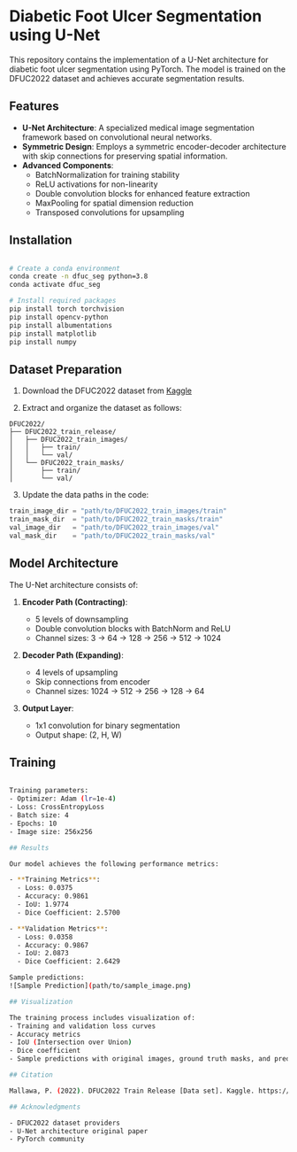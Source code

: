 # Diabetic Foot Ulcer Segmentation using U-Net

This repository contains the implementation of a U-Net architecture for diabetic foot ulcer segmentation using PyTorch. The model is trained on the DFUC2022 dataset and achieves accurate segmentation results.

## Features

- **U-Net Architecture**: A specialized medical image segmentation framework based on convolutional neural networks.
- **Symmetric Design**: Employs a symmetric encoder-decoder architecture with skip connections for preserving spatial information.
- **Advanced Components**:
  - BatchNormalization for training stability
  - ReLU activations for non-linearity
  - Double convolution blocks for enhanced feature extraction
  - MaxPooling for spatial dimension reduction
  - Transposed convolutions for upsampling

## Installation

```bash

# Create a conda environment
conda create -n dfuc_seg python=3.8
conda activate dfuc_seg

# Install required packages
pip install torch torchvision
pip install opencv-python
pip install albumentations
pip install matplotlib
pip install numpy
```

## Dataset Preparation

1. Download the DFUC2022 dataset from [Kaggle](https://www.kaggle.com/datasets/pabodhamallawa/dfuc2022-train-release/data)

2. Extract and organize the dataset as follows:
```
DFUC2022/
├── DFUC2022_train_release/
│   ├── DFUC2022_train_images/
│   │   ├── train/
│   │   └── val/
│   └── DFUC2022_train_masks/
│       ├── train/
│       └── val/
```

3. Update the data paths in the code:
```python
train_image_dir = "path/to/DFUC2022_train_images/train"
train_mask_dir  = "path/to/DFUC2022_train_masks/train"
val_image_dir   = "path/to/DFUC2022_train_images/val"
val_mask_dir    = "path/to/DFUC2022_train_masks/val"
```

## Model Architecture

The U-Net architecture consists of:

1. **Encoder Path (Contracting)**:
   - 5 levels of downsampling
   - Double convolution blocks with BatchNorm and ReLU
   - Channel sizes: 3 → 64 → 128 → 256 → 512 → 1024

2. **Decoder Path (Expanding)**:
   - 4 levels of upsampling
   - Skip connections from encoder
   - Channel sizes: 1024 → 512 → 256 → 128 → 64

3. **Output Layer**:
   - 1x1 convolution for binary segmentation
   - Output shape: (2, H, W)

## Training

```bash

Training parameters:
- Optimizer: Adam (lr=1e-4)
- Loss: CrossEntropyLoss
- Batch size: 4
- Epochs: 10
- Image size: 256x256

## Results

Our model achieves the following performance metrics:

- **Training Metrics**:
  - Loss: 0.0375
  - Accuracy: 0.9861
  - IoU: 1.9774
  - Dice Coefficient: 2.5700

- **Validation Metrics**:
  - Loss: 0.0358
  - Accuracy: 0.9867
  - IoU: 2.0873
  - Dice Coefficient: 2.6429

Sample predictions:
![Sample Prediction](path/to/sample_image.png)

## Visualization

The training process includes visualization of:
- Training and validation loss curves
- Accuracy metrics
- IoU (Intersection over Union)
- Dice coefficient
- Sample predictions with original images, ground truth masks, and predicted masks

## Citation

Mallawa, P. (2022). DFUC2022 Train Release [Data set]. Kaggle. https://www.kaggle.com/datasets/pabodhamallawa/dfuc2022-train-release/data

## Acknowledgments

- DFUC2022 dataset providers
- U-Net architecture original paper
- PyTorch community



